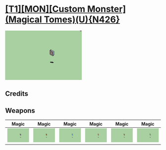 # [\[T1\]\[MON\]\[Custom Monster\]\(Magical Tomes\)\(U\){N426}](./%5BT1%5D%5BMON%5D%5BCustom%20Monster%5D(Magical%20Tomes)(U)%7BN426%7D)

<img src="./6.%20Magic%20(Dark)/Magic_000.png" alt="[T1][MON][Custom Monster](Magical Tomes)(U){N426} standing" />

## Credits



## Weapons


|Magic |Magic |Magic |Magic |Magic |Magic |
|  :---: | :---: | :---: | :---: | :---: | :---: |
| <img alt="Magic animation" src="./6.%20Magic%20(Dark)/Magic.gif" /> | <img alt="Magic animation" src="./6.%20Magic%20(Fire)/Magic.gif" /> | <img alt="Magic animation" src="./6.%20Magic%20(Ice)/Magic.gif" /> | <img alt="Magic animation" src="./6.%20Magic%20(Light)/Magic.gif" /> | <img alt="Magic animation" src="./6.%20Magic%20(Thunder)/Magic.gif" /> | <img alt="Magic animation" src="./6.%20Magic%20(Wind)/Magic.gif" /> |
